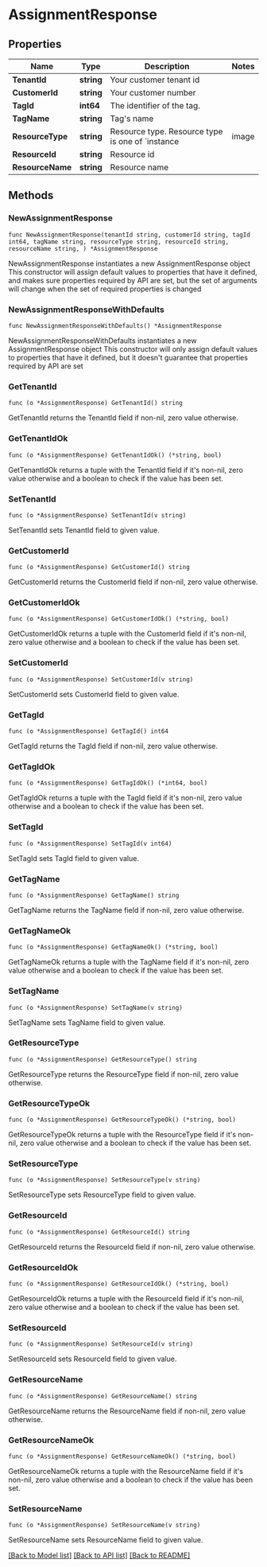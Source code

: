 # AssignmentResponse

## Properties

Name | Type | Description | Notes
------------ | ------------- | ------------- | -------------
**TenantId** | **string** | Your customer tenant id | 
**CustomerId** | **string** | Your customer number | 
**TagId** | **int64** | The identifier of the tag. | 
**TagName** | **string** | Tag&#39;s name | 
**ResourceType** | **string** | Resource type. Resource type is one of &#x60;instance|image|object-storage&#x60;. | 
**ResourceId** | **string** | Resource id | 
**ResourceName** | **string** | Resource name | 

## Methods

### NewAssignmentResponse

`func NewAssignmentResponse(tenantId string, customerId string, tagId int64, tagName string, resourceType string, resourceId string, resourceName string, ) *AssignmentResponse`

NewAssignmentResponse instantiates a new AssignmentResponse object
This constructor will assign default values to properties that have it defined,
and makes sure properties required by API are set, but the set of arguments
will change when the set of required properties is changed

### NewAssignmentResponseWithDefaults

`func NewAssignmentResponseWithDefaults() *AssignmentResponse`

NewAssignmentResponseWithDefaults instantiates a new AssignmentResponse object
This constructor will only assign default values to properties that have it defined,
but it doesn't guarantee that properties required by API are set

### GetTenantId

`func (o *AssignmentResponse) GetTenantId() string`

GetTenantId returns the TenantId field if non-nil, zero value otherwise.

### GetTenantIdOk

`func (o *AssignmentResponse) GetTenantIdOk() (*string, bool)`

GetTenantIdOk returns a tuple with the TenantId field if it's non-nil, zero value otherwise
and a boolean to check if the value has been set.

### SetTenantId

`func (o *AssignmentResponse) SetTenantId(v string)`

SetTenantId sets TenantId field to given value.


### GetCustomerId

`func (o *AssignmentResponse) GetCustomerId() string`

GetCustomerId returns the CustomerId field if non-nil, zero value otherwise.

### GetCustomerIdOk

`func (o *AssignmentResponse) GetCustomerIdOk() (*string, bool)`

GetCustomerIdOk returns a tuple with the CustomerId field if it's non-nil, zero value otherwise
and a boolean to check if the value has been set.

### SetCustomerId

`func (o *AssignmentResponse) SetCustomerId(v string)`

SetCustomerId sets CustomerId field to given value.


### GetTagId

`func (o *AssignmentResponse) GetTagId() int64`

GetTagId returns the TagId field if non-nil, zero value otherwise.

### GetTagIdOk

`func (o *AssignmentResponse) GetTagIdOk() (*int64, bool)`

GetTagIdOk returns a tuple with the TagId field if it's non-nil, zero value otherwise
and a boolean to check if the value has been set.

### SetTagId

`func (o *AssignmentResponse) SetTagId(v int64)`

SetTagId sets TagId field to given value.


### GetTagName

`func (o *AssignmentResponse) GetTagName() string`

GetTagName returns the TagName field if non-nil, zero value otherwise.

### GetTagNameOk

`func (o *AssignmentResponse) GetTagNameOk() (*string, bool)`

GetTagNameOk returns a tuple with the TagName field if it's non-nil, zero value otherwise
and a boolean to check if the value has been set.

### SetTagName

`func (o *AssignmentResponse) SetTagName(v string)`

SetTagName sets TagName field to given value.


### GetResourceType

`func (o *AssignmentResponse) GetResourceType() string`

GetResourceType returns the ResourceType field if non-nil, zero value otherwise.

### GetResourceTypeOk

`func (o *AssignmentResponse) GetResourceTypeOk() (*string, bool)`

GetResourceTypeOk returns a tuple with the ResourceType field if it's non-nil, zero value otherwise
and a boolean to check if the value has been set.

### SetResourceType

`func (o *AssignmentResponse) SetResourceType(v string)`

SetResourceType sets ResourceType field to given value.


### GetResourceId

`func (o *AssignmentResponse) GetResourceId() string`

GetResourceId returns the ResourceId field if non-nil, zero value otherwise.

### GetResourceIdOk

`func (o *AssignmentResponse) GetResourceIdOk() (*string, bool)`

GetResourceIdOk returns a tuple with the ResourceId field if it's non-nil, zero value otherwise
and a boolean to check if the value has been set.

### SetResourceId

`func (o *AssignmentResponse) SetResourceId(v string)`

SetResourceId sets ResourceId field to given value.


### GetResourceName

`func (o *AssignmentResponse) GetResourceName() string`

GetResourceName returns the ResourceName field if non-nil, zero value otherwise.

### GetResourceNameOk

`func (o *AssignmentResponse) GetResourceNameOk() (*string, bool)`

GetResourceNameOk returns a tuple with the ResourceName field if it's non-nil, zero value otherwise
and a boolean to check if the value has been set.

### SetResourceName

`func (o *AssignmentResponse) SetResourceName(v string)`

SetResourceName sets ResourceName field to given value.



[[Back to Model list]](../README.md#documentation-for-models) [[Back to API list]](../README.md#documentation-for-api-endpoints) [[Back to README]](../README.md)


